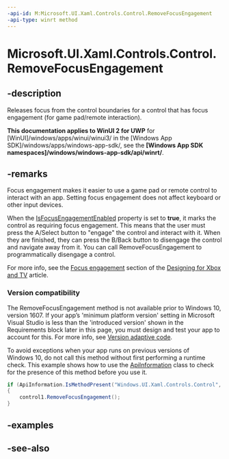 ```yaml
---
-api-id: M:Microsoft.UI.Xaml.Controls.Control.RemoveFocusEngagement
-api-type: winrt method
---
```


<!-- Method syntax
public void RemoveFocusEngagement()
-->

# Microsoft.UI.Xaml.Controls.Control.RemoveFocusEngagement

## -description
Releases focus from the control boundaries for a control that has focus engagement (for game pad/remote interaction).

**This documentation applies to WinUI 2 for UWP** for [WinUI]/windows/apps/winui/winui3/ in the [Windows App SDK]/windows/apps/windows-app-sdk/, see the **[Windows App SDK namespaces]/windows/windows-app-sdk/api/winrt/**.

## -remarks
Focus engagement makes it easier to use a game pad or remote control to interact with an app. Setting focus engagement does not affect keyboard or other input devices.

When the [IsFocusEngagementEnabled](control_isfocusengagementenabled.md) property is set to **true**, it marks the control as requiring focus engagement. This means that the user must press the A/Select button to "engage" the control and interact with it. When they are finished, they can press the B/Back button to disengage the control and navigate away from it. You can call RemoveFocusEngagement to programmatically disengage a control.

For more info, see the [Focus engagement](/windows/uwp/input-and-devices/designing-for-tv) section of the [Designing for Xbox and TV](/windows/uwp/input-and-devices/designing-for-tv) article.

### Version compatibility

The RemoveFocusEngagement method is not available prior to Windows 10, version 1607. If your app’s 'minimum platform version' setting in Microsoft Visual Studio is less than the 'introduced version' shown in the Requirements block later in this page, you must design and test your app to account for this. For more info, see [Version adaptive code](/windows/uwp/debug-test-perf/version-adaptive-code).

To avoid exceptions when your app runs on previous versions of Windows 10, do not call this method without first performing a runtime check. This example shows how to use the [ApiInformation](/uwp/api/windows.foundation.metadata.apiinformation) class to check for the presence of this method before you use it.

```csharp
if (ApiInformation.IsMethodPresent("Windows.UI.Xaml.Controls.Control", "RemoveFocusEngagement"))
{
    control1.RemoveFocusEngagement();
}

```



## -examples

## -see-also
